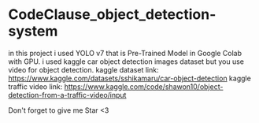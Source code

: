 # CodeClause_object_detection-system

in this project i used YOLO v7 that is Pre-Trained Model in Google Colab with GPU.
i used kaggle car object detection images dataset but you use video for object detection.
kaggle dataset link: https://www.kaggle.com/datasets/sshikamaru/car-object-detection
kaggle traffic video link: https://www.kaggle.com/code/shawon10/object-detection-from-a-traffic-video/input

Don't forget to give me Star <3
